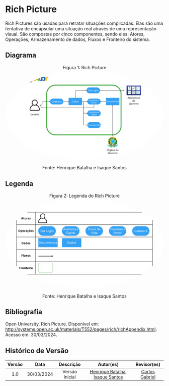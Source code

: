 # Rich Picture
Rich Pictures são usadas para retratar situações complicadas. Elas são uma tentativa de encapsular uma situação real através de uma representação visual. São compostas por cinco componentes, sendo eles: Atores, Operações, Armazenamento de dados, Fluxos e Fronteiro do sistema.


## Diagrama
<p align="center"><font>Figura 1: Rich Picture</font> <br><img style="border: none; border-radius: 60%;" src="assets/RichPicture.png" width="100%"></p>
<p align="center" > <font>Fonte: Henrique Batalha e Isaque Santos</font> <br></p>

## Legenda
<p align="center"><font>Figura 2: Legenda do Rich Picture</font> <br><img style="border: none; border-radius: 80%;" src="assets/LegendaRichPicture.png" width="100%"></p>
<p align="center" > <font>Fonte: Henrique Batalha e Isaque Santos</font> <br></p>

## Bibliografia
Open University. Rich Picture. Disponível em: http://systems.open.ac.uk/materials/T552/pages/rich/richAppendix.html. Acesso em: 30/03/2024.


## Histórico de Versão
| Versão |    Data    |                      Descrição                      |      Autor(es)      | Revisor(es)  |
| :----: | :--------: | :-------------------------------------------------: | :-----------------: | :----------: |
|  1.0   | 30/03/2024 | Versão Inicial | [Henrique Batalha](https://github.com/HeBatalha), [Isaque Santos](https://github.com)| [Carlos Gabriel](https://github.com/TheCarlosRamos) |

